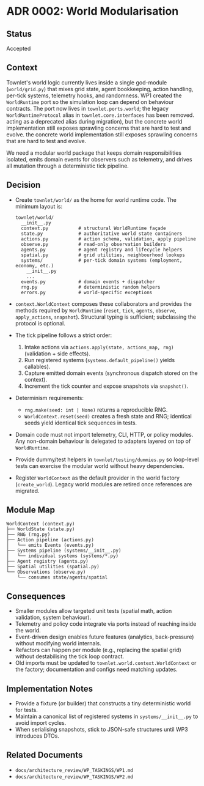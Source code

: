 # ADR 0002: World Modularisation

## Status

Accepted

## Context

Townlet's world logic currently lives inside a single god-module (`world/grid.py`) that mixes grid
state, agent bookkeeping, action handling, per-tick systems, telemetry hooks, and randomness.
WP1 created the `WorldRuntime` port so the simulation loop can depend on behaviour contracts. The
port now lives in `townlet.ports.world`; the legacy `WorldRuntimeProtocol` alias in
`townlet.core.interfaces` has been removed.
acting as a deprecated alias during migration), but the concrete world implementation still exposes
sprawling concerns that are hard to test and evolve.
the concrete world implementation still exposes sprawling concerns that are hard to test and evolve.

We need a modular world package that keeps domain responsibilities isolated, emits domain events for
observers such as telemetry, and drives all mutation through a deterministic tick pipeline.

## Decision

- Create `townlet/world/` as the home for world runtime code. The minimum layout is:

  ```
  townlet/world/
    __init__.py
    context.py           # structural WorldRuntime façade
    state.py             # authoritative world state containers
    actions.py           # action schema, validation, apply pipeline
    observe.py           # read-only observation builders
    agents.py            # agent registry and lifecycle helpers
    spatial.py           # grid utilities, neighbourhood lookups
    systems/             # per-tick domain systems (employment, economy, etc.)
      __init__.py
      ...
    events.py            # domain events + dispatcher
    rng.py               # deterministic random helpers
    errors.py            # world-specific exceptions
  ```

- `context.WorldContext` composes these collaborators and provides the methods required by
  `WorldRuntime` (`reset`, `tick`, `agents`, `observe`, `apply_actions`, `snapshot`). Structural
  typing is sufficient; subclassing the protocol is optional.

- The tick pipeline follows a strict order:

  1. Intake actions via `actions.apply(state, actions_map, rng)` (validation + side effects).
  2. Run registered systems (`systems.default_pipeline()` yields callables).
  3. Capture emitted domain events (synchronous dispatch stored on the context).
  4. Increment the tick counter and expose snapshots via `snapshot()`.

- Determinism requirements:

  * `rng.make(seed: int | None)` returns a reproducible RNG.
  * `WorldContext.reset(seed)` creates a fresh state and RNG; identical seeds yield identical
    tick sequences in tests.

- Domain code must not import telemetry, CLI, HTTP, or policy modules. Any non-domain behaviour is
  delegated to adapters layered on top of `WorldRuntime`.

- Provide dummy/test helpers in `townlet/testing/dummies.py` so loop-level tests can exercise the
  modular world without heavy dependencies.

- Register `WorldContext` as the default provider in the world factory (`create_world`). Legacy
  world modules are retired once references are migrated.

## Module Map

```
WorldContext (context.py)
├── WorldState (state.py)
├── RNG (rng.py)
├── Action pipeline (actions.py)
│   └── emits Events (events.py)
├── Systems pipeline (systems/__init__.py)
│   └── individual systems (systems/*.py)
├── Agent registry (agents.py)
├── Spatial utilities (spatial.py)
└── Observations (observe.py)
    └── consumes state/agents/spatial
```

## Consequences

- Smaller modules allow targeted unit tests (spatial math, action validation, system behaviour).
- Telemetry and policy code integrate via ports instead of reaching inside the world.
- Event-driven design enables future features (analytics, back-pressure) without modifying world
  internals.
- Refactors can happen per module (e.g., replacing the spatial grid) without destabilising the tick
  loop contract.
- Old imports must be updated to `townlet.world.context.WorldContext` or the factory; documentation
  and configs need matching updates.

## Implementation Notes

- Provide a fixture (or builder) that constructs a tiny deterministic world for tests.
- Maintain a canonical list of registered systems in `systems/__init__.py` to avoid import cycles.
- When serialising snapshots, stick to JSON-safe structures until WP3 introduces DTOs.

## Related Documents

- `docs/architecture_review/WP_TASKINGS/WP1.md`
- `docs/architecture_review/WP_TASKINGS/WP2.md`
